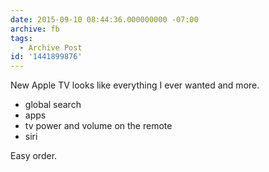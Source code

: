 ```yaml
---
date: 2015-09-10 08:44:36.000000000 -07:00
archive: fb
tags: 
  - Archive Post
id: '1441899876'
---
```


New Apple TV looks like everything I ever wanted and more.

 - global search
 - apps
 - tv power and volume on the remote
 - siri

Easy order.
